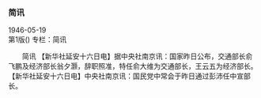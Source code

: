 ### 简讯  

1946-05-19  
第1版()
专栏：简讯

　　简讯
    【新华社延安十六日电】据中央社南京讯：国家昨日公布，交通部长俞飞鹏及经济部长翁夕灏，辞职照准，特任俞大维为交通部长，王云五为经济部长。
    【新华社延安十六日电】中央社南京讯：国民党中常会于昨日通过彭沛任中宣部长。  
